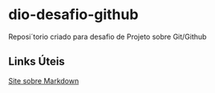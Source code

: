 # dio-desafio-github
Reposi´torio criado para desafio de Projeto sobre Git/Github

## Links Úteis
[Site sobre Markdown](https://www.markdownguide.org/basic-syntax/)
